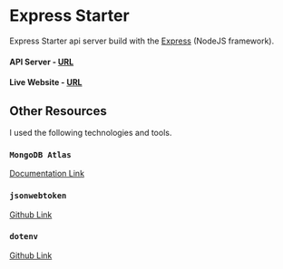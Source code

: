 # Express Starter

Express Starter api server build with the [Express](https://expressjs.com/en/starter/installing.html) (NodeJS framework).

#### API Server - [URL](URL)

#### Live Website - [URL](URL)

## Other Resources
I used the following technologies and tools.

### `MongoDB Atlas`
[Documentation Link](https://www.mongodb.com/docs)

### `jsonwebtoken`
[Github Link](https://github.com/auth0/node-jsonwebtoken)

### `dotenv`
[Github Link](https://github.com/motdotla/dotenv)